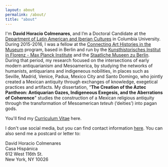 ```yaml
---
layout: about
permalink: /about/
title: "about"
---
```


I'm **David Horacio Colmenares**, and I’m a Doctoral Candidate at the [Department of Latin American and Iberian Cultures](http://laic.columbia.edu) in Columbia University. During 2015-2016, I was a fellow at the [Connecting Art Histories in the Museum](http://www.khi.fi.it/CAHIM) program, based in Berlin and run by the [Kunsthistorisches Institut in Florenz - Max Planck Institute](http://www.khi.fi.it/) and the [Staatliche Museen zu Berlin](http://www.smb.museum/en/home.html). During that period, my research focused on the intersections of early modern antiquarianism and Mesoamerica, by studying the networks of humanists, antiquarians and indigeneous nobilities, in places such as Seville, Madrid, Venice, Padua, Mexico City and Santo Domingo, who jointly created a Mexican antiquity through exchanges of knowledge, exegetical practices and artifacts. My dissertation, “**The Creation of the Aztec Pantheon: Antiquarian Gazes, Indigeneous Exegesis, and the Aberrations of Coherence**" studies the construction of a Mexican religious antiquity through the transformation of Mesoamerican *teteuh* (‘deities’) into pagan gods.

You'll find my [Curriculum Vitae](/assets/dhc-cv-2018.pdf) here.

I don't use social media, but you can find contact information [here](http://laic.columbia.edu/author/0987654321/). You can also send me a postcard or letter to:

<section class="mw5 mw6-ns center bg-light-gray pa1 ph5-ns">
  <p class="lh-copy measure">
   David Horacio Colmenares<br> 
   Casa Hispánica<br> 
   612 West 116th St.<br> 
   New York, NY 10026<br>
  </p>
</section>

<br>
